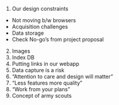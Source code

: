 1. Our design constraints
  * Not moving b/w browsers
  * Acquisition challenges 
  * Data storage
  * Check No-go’s from project proposal
2. Images
3. Index DB
4. Putting links in our webapp
5. Data capture is a risk
6. “Attention to care and design will matter”
7. “Less features more quality”
8. “Work from your plans”
9. Concept of army scouts

